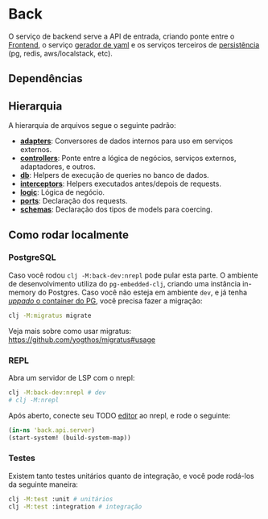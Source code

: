 # Back

O serviço de backend serve a API de entrada, criando ponte entre o [Frontend](../front/README.md), o serviço [gerador de yaml](../yaml_generator/README.md) e os serviços terceiros de [persistẽncia](../../docker/README.md) (pg, redis, aws/localstack, etc).

## Dependências

## Hierarquia

A hierarquia de arquivos segue o seguinte padrão:

- **[adapters](./api/adapters)**: Conversores de dados internos para uso em serviços externos.
- **[controllers](./api/controllers)**: Ponte entre a lógica de negócios, serviços externos, adaptadores, e outros.
- **[db](./api/db)**: Helpers de execução de queries no banco de dados.
- **[interceptors](./api/interceptors)**: Helpers executados antes/depois de requests.
- **[logic](./api/logic)**: Lógica de negócio.
- **[ports](./api/ports)**: Declaração dos requests.
- **[schemas](./api/schemas)**: Declaração dos tipos de models para coercing.

## Como rodar localmente

### PostgreSQL

Caso você rodou `clj -M:back-dev:nrepl` pode pular esta parte. O ambiente de desenvolvimento utiliza do `pg-embedded-clj`, criando uma instância in-memory do Postgres. Caso você não esteja em ambiente `dev`, e já tenha [*uppado* o container do PG](../../docker/README.md#como-rodar-localmente), você precisa fazer a migração:

```bash
clj -M:migratus migrate
```

Veja mais sobre como usar migratus: https://github.com/yogthos/migratus#usage

### REPL

Abra um servidor de LSP com o nrepl:

```bash
clj -M:back-dev:nrepl # dev
# clj -M:nrepl
```

Após aberto, conecte seu TODO [editor](TODO) ao nrepl, e rode o seguinte:

```clj
(in-ns 'back.api.server)
(start-system! (build-system-map))
```

### Testes

Existem tanto testes unitários quanto de integração, e você pode rodá-los da seguinte maneira:

```bash
clj -M:test :unit # unitários
clj -M:test :integration # integração
```
